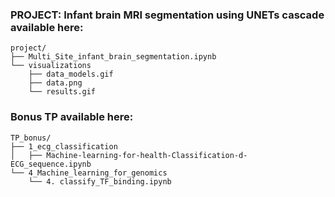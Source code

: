 ### PROJECT: Infant brain MRI segmentation using UNETs cascade available here:
```
project/
├── Multi_Site_infant_brain_segmentation.ipynb
└── visualizations
    ├── data_models.gif
    ├── data.png
    └── results.gif
```

### Bonus TP available here:
```
TP_bonus/
├── 1_ecg_classification
│   ├── Machine-learning-for-health-Classification-d-ECG_sequence.ipynb
└── 4_Machine_learning_for_genomics
    └── 4. classify_TF_binding.ipynb
```